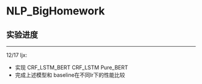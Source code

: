 # NLP_BigHomework

## 实验进度

---

12/17 ljx: 
 - 实现 CRF_LSTM_BERT   CRF_LSTM Pure_BERT
 - 完成上述模型和 baseline在不同lr下的性能比较

  